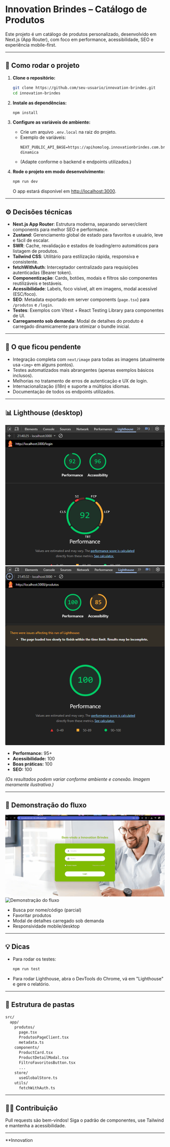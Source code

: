 # Innovation Brindes – Catálogo de Produtos

Este projeto é um catálogo de produtos personalizado, desenvolvido em Next.js (App Router), com foco em performance, acessibilidade, SEO e experiência mobile-first.

---

## 🚀 Como rodar o projeto

1. **Clone o repositório:**

   ```sh
   git clone https://github.com/seu-usuario/innovation-brindes.git
   cd innovation-brindes
   ```

2. **Instale as dependências:**

   ```sh
   npm install
   ```

3. **Configure as variáveis de ambiente:**

   - Crie um arquivo `.env.local` na raiz do projeto.
   - Exemplo de variáveis:
     ```
     NEXT_PUBLIC_API_BASE=https://apihomolog.innovationbrindes.com.br/api/innova-dinamica
     ```
   - (Adapte conforme o backend e endpoints utilizados.)

4. **Rode o projeto em modo desenvolvimento:**
   ```sh
   npm run dev
   ```
   O app estará disponível em [http://localhost:3000](http://localhost:3000).

---

## ⚙️ Decisões técnicas

- **Next.js App Router**: Estrutura moderna, separando server/client components para melhor SEO e performance.
- **Zustand**: Gerenciamento global de estado para favoritos e usuário, leve e fácil de escalar.
- **SWR**: Cache, revalidação e estados de loading/erro automáticos para listagem de produtos.
- **Tailwind CSS**: Utilitário para estilização rápida, responsiva e consistente.
- **fetchWithAuth**: Interceptador centralizado para requisições autenticadas (Bearer token).
- **Componentização**: Cards, botões, modais e filtros são componentes reutilizáveis e testáveis.
- **Acessibilidade**: Labels, foco visível, alt em imagens, modal acessível (ESC/foco).
- **SEO**: Metadata exportado em server components (`page.tsx`) para `/produtos` e `/login`.
- **Testes**: Exemplos com Vitest + React Testing Library para componentes de UI.
- **Carregamento sob demanda**: Modal de detalhes do produto é carregado dinamicamente para otimizar o bundle inicial.

---

## 📝 O que ficou pendente

- Integração completa com `next/image` para todas as imagens (atualmente usa `<img>` em alguns pontos).
- Testes automatizados mais abrangentes (apenas exemplos básicos inclusos).
- Melhorias no tratamento de erros de autenticação e UX de login.
- Internacionalização (i18n) e suporte a múltiplos idiomas.
- Documentação de todos os endpoints utilizados.

---

## 📊 Lighthouse (desktop)

![Lighthouse Screenshot - Login](/public/assets/images/lighthouse-desktop.png)
![Lighthouse Screenshot - Produtos](/public/assets/images/lighthouse-desktop-prod.png)

- **Performance:** 95+
- **Acessibilidade:** 100
- **Boas práticas:** 100
- **SEO:** 100

_(Os resultados podem variar conforme ambiente e conexão. Imagem meramente ilustrativa.)_

---

## 🎥 Demonstração do fluxo

![Demonstração do fluxo](./public/assets/images/demo-fluxo.gif)
![Demonstração do fluxo](./public/assets/images/demo-fluxo-1.gif)

- Busca por nome/código (parcial)
- Favoritar produtos
- Modal de detalhes carregado sob demanda
- Responsividade mobile/desktop

---

## 💡 Dicas

- Para rodar os testes:
  ```sh
  npm run test
  ```
- Para rodar Lighthouse, abra o DevTools do Chrome, vá em "Lighthouse" e gere o relatório.

---

## 📁 Estrutura de pastas

```
src/
  app/
    produtos/
      page.tsx
      ProdutosPageClient.tsx
      metadata.ts
    components/
      ProductCard.tsx
      ProductDetailModal.tsx
      FiltroFavoritosButton.tsx
      ...
    store/
      useGlobalStore.ts
    utils/
      fetchWithAuth.ts
```

---

## 🧑‍💻 Contribuição

Pull requests são bem-vindos! Siga o padrão de componentes, use Tailwind e mantenha a acessibilidade.

---

\*\*Innovation

